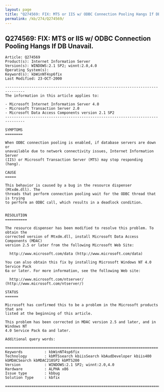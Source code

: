 ```yaml
---
layout: page
title: "Q274569: FIX: MTS or IIS w/ ODBC Connection Pooling Hangs If DB Unavail."
permalink: /kb/274/Q274569/
---
```


## Q274569: FIX: MTS or IIS w/ ODBC Connection Pooling Hangs If DB Unavail.

	Article: Q274569
	Product(s): Internet Information Server
	Version(s): WINDOWS:2.1 SP2; winnt:2.0,4.0
	Operating System(s): 
	Keyword(s): kbWinNT4sp6fix
	Last Modified: 23-OCT-2000
	
	-------------------------------------------------------------------------------
	The information in this article applies to:
	
	- Microsoft Internet Information Server 4.0 
	- Microsoft Transaction Server 2.0 
	- Microsoft Data Access Components version 2.1 SP2 
	-------------------------------------------------------------------------------
	
	SYMPTOMS
	========
	
	When ODBC connection pooling is enabled, if database servers are down or
	unavailable due to network connectivity issues, Internet Information Server
	(IIS) or Microsoft Transaction Server (MTS) may stop responding (hang).
	
	CAUSE
	=====
	
	This behavior is caused by a bug in the resource dispenser (Mtxdm.dll). The
	threads that perform connection pooling wait for the ODBC thread that is trying
	to perform an ODBC call, which results in a deadlock condition.
	
	
	RESOLUTION
	==========
	
	The resource dispenser has been modified to resolve this problem. To obtain the
	corrected version of Mtxdm.dll, install Microsoft Data Access Components (MDAC)
	version 2.5 or later from the following Microsoft Web Site:
	
	  http://www.microsoft.com/data (http://www.microsoft.com/data)
	
	You can also obtain this fix by installing Microsoft Windows NT 4.0 Service Pack
	6a or later. For more information, see the following Web site:
	
	  http://www.microsoft.com/ntserver/ (http://www.microsoft.com/ntserver/)
	
	STATUS
	======
	
	Microsoft has confirmed this to be a problem in the Microsoft products that are
	listed at the beginning of this article.
	
	This problem has been corrected in MDAC version 2.5 and later, and in Windows NT
	4.0 Service Pack 6a and later.
	
	Additional query words:
	
	======================================================================
	Keywords          : kbWinNT4sp6fix 
	Technology        : kbMTSsearch kbiisSearch kbAudDeveloper kbiis400 kbMDACSearch kbMDAC210SP2 kbMTS200
	Version           : WINDOWS:2.1 SP2; winnt:2.0,4.0
	Hardware          : ALPHA x86
	Issue type        : kbbug
	Solution Type     : kbfix
	
	=============================================================================
	

